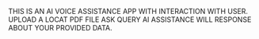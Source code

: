 THIS  IS  AN AI VOICE ASSISTANCE APP WITH INTERACTION WITH USER. UPLOAD A LOCAT PDF FILE ASK QUERY AI ASSISTANCE WILL RESPONSE ABOUT YOUR PROVIDED DATA.
